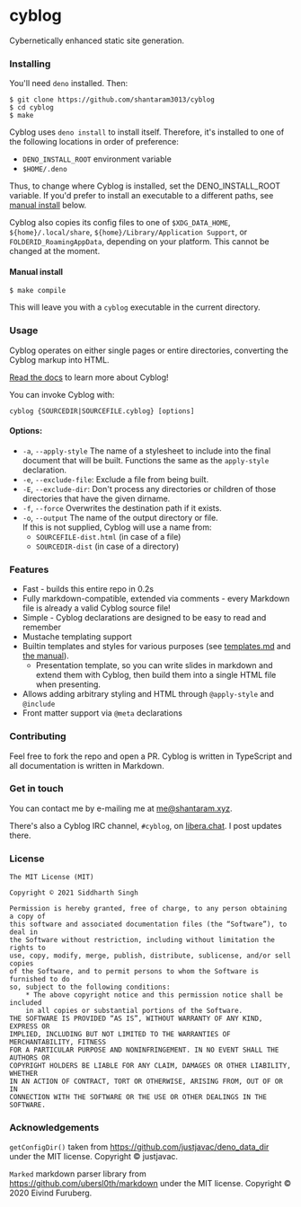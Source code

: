 # cyblog

Cybernetically enhanced static site generation.

### Installing

You'll need `deno` installed. Then:

```
$ git clone https://github.com/shantaram3013/cyblog
$ cd cyblog
$ make
```
Cyblog uses `deno install` to install itself. Therefore, it's installed
to one of the following locations in order of preference:

* `DENO_INSTALL_ROOT` environment variable
* `$HOME/.deno`

Thus, to change where Cyblog is installed, set the DENO_INSTALL_ROOT variable.
If you'd prefer to install an executable to a different paths, see [manual install](#manual-install) below.

Cyblog also copies its config files to one of `$XDG_DATA_HOME`,
`${home}/.local/share`, `${home}/Library/Application Support`, or
`FOLDERID_RoamingAppData`, depending on your platform. This cannot be changed
at the moment.

#### Manual install
```
$ make compile
```

This will leave you with a `cyblog` executable in the current directory.

### Usage

Cyblog operates on either single pages or entire directories, converting the
Cyblog markup into HTML.

[Read the docs](doc/) to learn more about Cyblog!

You can invoke Cyblog with:

```
cyblog {SOURCEDIR|SOURCEFILE.cyblog} [options]
```

#### Options:

- `-a`, `--apply-style` The name of a stylesheet to include into the final
  document that will be built. Functions the same as the `apply-style`
  declaration.
- `-e`, `--exclude-file`: Exclude a file from being built.
- `-E`, `--exclude-dir`: Don't process any directories or children of those directories that have the given dirname.
- `-f`, `--force` Overwrites the destination path if it exists.
- `-o`, `--output` The name of the output directory or file.  
  If this is not supplied, Cyblog will use a name from:
  - `SOURCEFILE-dist.html` (in case of a file)
  - `SOURCEDIR-dist` (in case of a directory)

### Features
* Fast - builds this entire repo in 0.2s
* Fully markdown-compatible, extended via comments - every Markdown file is already a valid Cyblog source file!
* Simple - Cyblog declarations are designed to be easy to read and remember
* Mustache templating support
* Builtin templates  and styles for various purposes (see [templates.md](doc/templates.md) and [the manual](doc/MANUAL.md)).
  * Presentation template, so you can write slides in markdown and extend them with Cyblog, then build them into a single HTML file when presenting.
* Allows adding arbitrary styling and HTML through `@apply-style` and `@include`
* Front matter support via `@meta` declarations


### Contributing

Feel free to fork the repo and open a PR. Cyblog is written in TypeScript and
all documentation is written in Markdown.

### Get in touch

You can contact me by e-mailing me at [me@shantaram.xyz](mailto:me@shantaram.xyz).

There's also a Cyblog IRC channel, `#cyblog`, on [libera.chat](https://web.libera.chat/). I post updates there.

### License

```
The MIT License (MIT)

Copyright © 2021 Siddharth Singh

Permission is hereby granted, free of charge, to any person obtaining a copy of
this software and associated documentation files (the “Software”), to deal in
the Software without restriction, including without limitation the rights to
use, copy, modify, merge, publish, distribute, sublicense, and/or sell copies
of the Software, and to permit persons to whom the Software is furnished to do
so, subject to the following conditions:
    * The above copyright notice and this permission notice shall be included
    in all copies or substantial portions of the Software.
THE SOFTWARE IS PROVIDED “AS IS”, WITHOUT WARRANTY OF ANY KIND, EXPRESS OR
IMPLIED, INCLUDING BUT NOT LIMITED TO THE WARRANTIES OF MERCHANTABILITY, FITNESS
FOR A PARTICULAR PURPOSE AND NONINFRINGEMENT. IN NO EVENT SHALL THE AUTHORS OR
COPYRIGHT HOLDERS BE LIABLE FOR ANY CLAIM, DAMAGES OR OTHER LIABILITY, WHETHER
IN AN ACTION OF CONTRACT, TORT OR OTHERWISE, ARISING FROM, OUT OF OR IN
CONNECTION WITH THE SOFTWARE OR THE USE OR OTHER DEALINGS IN THE SOFTWARE.
```

### Acknowledgements

`getConfigDir()` taken from https://github.com/justjavac/deno_data_dir under the
MIT license. Copyright © justjavac.

`Marked` markdown parser library from https://github.com/ubersl0th/markdown under
the MIT license. Copyright © 2020 Eivind Furuberg.